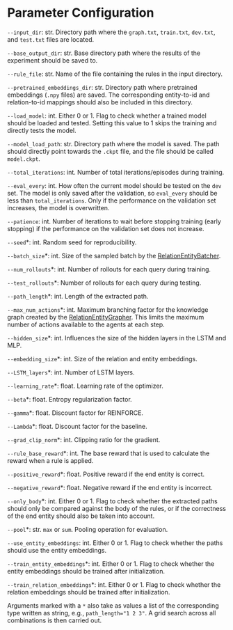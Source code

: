 # Parameter Configuration

```--input_dir```: str. Directory path where the ```graph.txt```, ```train.txt```, ```dev.txt```, and ```test.txt``` files are
located.

```--base_output_dir```: str. Base directory path where the results of the experiment should be saved to.

```--rule_file```: str. Name of the file containing the rules in the input directory.

```--pretrained_embeddings_dir```: str. Directory path where pretrained embeddings (```.npy``` files) are saved. The corresponding entity-to-id and relation-to-id mappings should also be included in this directory.

```--load_model```: int. Either 0 or 1. Flag to check whether a trained model should be loaded and tested. Setting this value to 1 skips the training and directly tests the model.

```--model_load_path```: str. Directory path where the model is saved. The path should directly point towards the ```.ckpt``` file, and the file should be called ```model.ckpt```.

```--total_iterations```: int. Number of total iterations/episodes during training.

```--eval_every```: int. How often the current model should be tested on the ```dev``` set. The model is only saved after the validation, so ```eval_every``` should be less than ```total_iterations```. Only if the performance on the validation set increases, the model is overwritten.

```--patience```: int. Number of iterations to wait before stopping training (early stopping) if the performance on the validation set does not increase.

```--seed```*: int. Random seed for reproducibility.

```--batch_size```*: int. Size of the sampled batch by the [RelationEntityBatcher](../mycode/data/feed_data.py).

```--num_rollouts```*: int. Number of rollouts for each query during training.

```--test_rollouts```*: Number of rollouts for each query during testing.

```--path_length```*: int. Length of the extracted path.

```--max_num_actions```*: int. Maximum branching factor for the knowledge graph created by the [RelationEntityGrapher](../mycode/data/grapher.py). This limits the maximum number of actions available to the agents at each step.

```--hidden_size```*: int. Influences the size of the hidden layers in the LSTM and MLP.

```--embedding_size```*: int. Size of the relation and entity embeddings.

```--LSTM_layers```*: int. Number of LSTM layers.

```--learning_rate```*: float. Learning rate of the optimizer.

```--beta```*: float. Entropy regularization factor.

```--gamma```*: float. Discount factor for REINFORCE.

```--Lambda```*: float. Discount factor for the baseline.

```--grad_clip_norm```*: int. Clipping ratio for the gradient.

```--rule_base_reward```*: int. The base reward that is used to calculate the reward when a rule is applied.

```--positive_reward```*: float. Positive reward if the end entity is correct.

```--negative_reward```*: float. Negative reward if the end entity is incorrect.

```--only_body```*: int. Either 0 or 1. Flag to check whether the extracted paths should only be compared against the body of the rules, or if the correctness of the end entity should also be taken into account.

```--pool```*: str. ```max``` or ```sum```. Pooling operation for evaluation.

```--use_entity_embeddings```: int. Either 0 or 1. Flag to check whether the paths should use the entity embeddings.

```--train_entity_embeddings```*: int. Either 0 or 1. Flag to check whether the entity embeddings should be trained after initialization.

```--train_relation_embeddings```*: int. Either 0 or 1. Flag to check whether the relation embeddings should be trained  after initialization.


Arguments marked with a ```*``` also take as values a list of the corresponding type written as string,
e.g., ```path_length="1 2 3"```. A grid search across all combinations is then carried out.  
